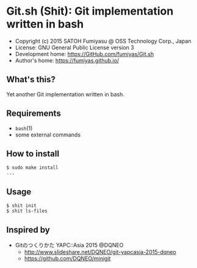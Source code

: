 Git.sh (Shit): Git implementation written in bash
======================================================================

  * Copyright (c) 2015 SATOH Fumiyasu @ OSS Technology Corp., Japan
  * License: GNU General Public License version 3
  * Development home: <https://GitHub.com/fumiyas/Git.sh>
  * Author's home: <https://fumiyas.github.io/>

What's this?
---------------------------------------------------------------------

Yet another Git implementation written in bash.

Requirements
---------------------------------------------------------------------

  * `bash`(1)
  * some external commands

How to install
---------------------------------------------------------------------

    $ sudo make install
    ...

Usage
---------------------------------------------------------------------

    $ shit init
    $ shit ls-files

Inspired by
---------------------------------------------------------------------

  * Gitのつくりかた YAPC::Asia 2015 @DQNEO
    * http://www.slideshare.net/DQNEO/git-yapcasia-2015-dqneo
    * https://github.com/DQNEO/minigit

